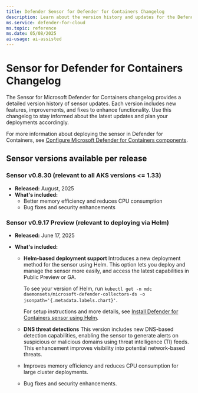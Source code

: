 ```yaml
---
title: Defender Sensor for Defender for Containers Changelog
description: Learn about the version history and updates for the Defender sensor in Microsoft Defender for Containers.
ms.service: defender-for-cloud
ms.topic: reference
ms.date: 05/08/2025
ai-usage: ai-assisted
---
```


# Sensor for Defender for Containers Changelog

The Sensor for Microsoft Defender for Containers changelog provides a detailed version history of sensor updates. Each version includes new features, improvements, and fixes to enhance functionality. Use this changelog to stay informed about the latest updates and plan your deployments accordingly.

For more information about deploying the sensor in Defender for Containers, see [Configure Microsoft Defender for Containers components](defender-for-containers-enable.md).

## Sensor versions available per release

### Sensor v0.8.30 (relevant to all AKS versions <= 1.33)

- **Released:** August, 2025
- **What's included:**
  - Better memory efficiency and reduces CPU consumption
  - Bug fixes and security enhancements


### Sensor v0.9.17 Preview (relevant to deploying via Helm)

- **Released:** June 17, 2025
- **What's included:**

  - **Helm-based deployment support**
  Introduces a new deployment method for the sensor using Helm. This option lets you deploy and manage the sensor more easily, and access the latest capabilities in Public Preview or GA.
  
      To see your version of Helm, run `kubectl get -n mdc daemonsets/microsoft-defender-collectors-ds -o jsonpath='{.metadata.labels.chart}'`.

      For setup instructions and more details, see [Install Defender for Containers sensor using Helm](deploy-helm.md).

  - **DNS threat detections**
    This version includes new DNS-based detection capabilities, enabling the sensor to generate alerts on suspicious or malicious domains using threat intelligence (TI) feeds. This enhancement improves visibility into potential network-based threats.

  - Improves memory efficiency and reduces CPU consumption for large cluster deployments.

  - Bug fixes and security enhancements.
